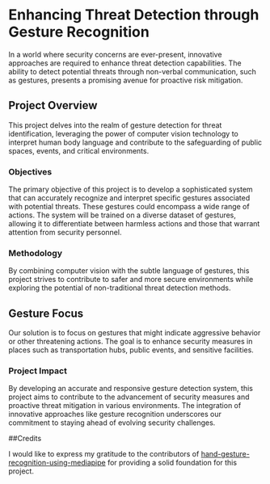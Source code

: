# Enhancing Threat Detection through Gesture Recognition

In a world where security concerns are ever-present, innovative approaches are required to enhance threat detection capabilities. The ability to detect potential threats through non-verbal communication, such as gestures, presents a promising avenue for proactive risk mitigation.

## Project Overview

This project delves into the realm of gesture detection for threat identification, leveraging the power of computer vision technology to interpret human body language and contribute to the safeguarding of public spaces, events, and critical environments.

### Objectives

The primary objective of this project is to develop a sophisticated system that can accurately recognize and interpret specific gestures associated with potential threats. These gestures could encompass a wide range of actions. The system will be trained on a diverse dataset of gestures, allowing it to differentiate between harmless actions and those that warrant attention from security personnel.

### Methodology

By combining computer vision with the subtle language of gestures, this project strives to contribute to safer and more secure environments while exploring the potential of non-traditional threat detection methods.

## Gesture Focus

Our solution is to focus on gestures that might indicate aggressive behavior or other threatening actions. The goal is to enhance security measures in places such as transportation hubs, public events, and sensitive facilities.

### Project Impact

By developing an accurate and responsive gesture detection system, this project aims to contribute to the advancement of security measures and proactive threat mitigation in various environments. The integration of innovative approaches like gesture recognition underscores our commitment to staying ahead of evolving security challenges.

##Credits

I would like to express my gratitude to the contributors of [hand-gesture-recognition-using-mediapipe](https://github.com/Kazuhito00/hand-gesture-recognition-using-mediapipe) for providing a solid foundation for this project.
